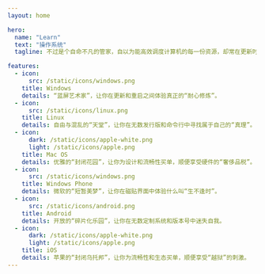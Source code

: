 ```yaml
---
layout: home

hero:
  name: "Learn"
  text: "操作系统"
  tagline: 不过是个自命不凡的管家，自以为能高效调度计算机的每一份资源，却常在更新时搞砸一切，让用户陷入无尽的等待与重启循环。

features:
  - icon:
      src: /static/icons/windows.png
    title: Windows
    details: “蓝屏艺术家”，让你在更新和重启之间体验真正的“耐心修炼”。
  - icon:
      src: /static/icons/linux.png
    title: Linux
    details: 自由与混乱的“天堂”，让你在无数发行版和命令行中寻找属于自己的“真理”。
  - icon:
      dark: /static/icons/apple-white.png
      light: /static/icons/apple.png
    title: Mac OS
    details: 优雅的“封闭花园”，让你为设计和流畅性买单，顺便享受硬件的“奢侈品税”。
  - icon:
      src: /static/icons/windows.png
    title: Windows Phone
    details: 微软的“短暂美梦”，让你在磁贴界面中体验什么叫“生不逢时”。
  - icon:
      src: /static/icons/android.png
    title: Android
    details: 开放的“碎片化乐园”，让你在无数定制系统和版本号中迷失自我。
  - icon:
      dark: /static/icons/apple-white.png
      light: /static/icons/apple.png
    title: iOS
    details: 苹果的“封闭乌托邦”，让你为流畅性和生态买单，顺便享受“越狱”的刺激。
---
```

